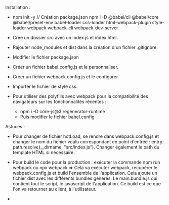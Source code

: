 Installation : 

- npm init -y // Création package.json
npm i -D @babel/cli @babel/core @babel/preset-env babel-loader css-loader html-webpack-plugin style-loader webpack webpack-cli webpack-dev-server

- Crée un dossier src avec un index.js et index.html.
- Rajouter node_modules et dist dans la création d'un fichier .gitignore.
- Modifier le fichier package.json
- Créer un fichier babel.config.js et le personnaliser.
- Créer un fichier webpack.config.js et le configurer.
- Importer le fichier de style css.
- Pour utiliser des polyfills avec webpack pour la compatibilité des navigateurs sur les fonctionnalités récentes :
   - npm i -D core-js@3 regenerator-runtime
   - Puis modifier le fichier babel.config

Astuces : 

   - Pour changer de fichier hotLoad, se rendre dans webpack.config.js et changer le nom du fichier voulu correspondant en point d'entrée : entry: path.resolve(__dirname, "src/index.js").
   Changer également le path du template HTML si nécessaire.

   - Pour build le code pour la production : exécuter la commande npm run webpack ou npx webpack => Cela va exécuter webpack, recupérer le webpack.config.js et build l'ensemble de l'application. Cela ajoute un fichier dist avec les différents bundles générés. Le main.bundle.js qui contient tout le script, le javascript de l'application.
   Ce build est ce que l'on va retourner au client, à l'utilisateur.

   -